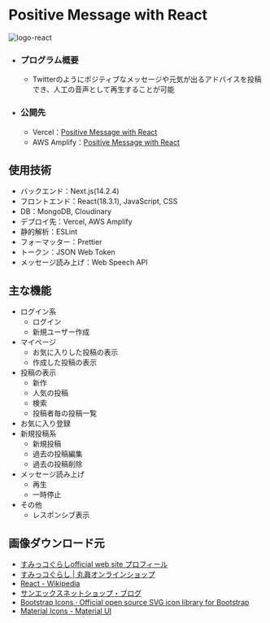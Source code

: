 # Positive Message with React
![logo-react](https://github.com/beginerKosukeT/positiveMessageWithReact/assets/144611948/b16001ba-d424-425b-b0f1-5f9aec164a44)

- ### プログラム概要
  - Twitterのようにポジティブなメッセージや元気が出るアドバイスを投稿でき、人工の音声として再生することが可能

- ### 公開先
  - Vercel：<a href="https://positive-message-with-react.vercel.app/user/login">Positive Message with React</a>
  - AWS Amplify：<a href="https://main.d36j3avtiw1t52.amplifyapp.com/user/login">Positive Message with React</a>
  
## 使用技術
- バックエンド：Next.js(14.2.4)
- フロントエンド：React(18.3.1), JavaScript, CSS
- DB：MongoDB, Cloudinary
- デプロイ先：Vercel, AWS Amplify
- 静的解析：ESLint
- フォーマッター：Prettier
- トークン：JSON Web Token
- メッセージ読み上げ：Web Speech API

## 主な機能
- ログイン系
  - ログイン
  - 新規ユーザー作成
- マイページ
  - お気に入りした投稿の表示
  - 作成した投稿の表示
- 投稿の表示
  - 新作
  - 人気の投稿
  - 検索
  - 投稿者毎の投稿一覧
- お気に入り登録
- 新規投稿系
  - 新規投稿
  - 過去の投稿編集
  - 過去の投稿削除
- メッセージ読み上げ
  - 再生
  - 一時停止
- その他
  - レスポンシブ表示 

## 画像ダウンロード元
- <a href="https://www.san-x.co.jp/sumikko/profile/">すみっコぐらしofficial web site プロフィール</a>
- <a href="https://sunheart-shop.com/c/gr1/san-x/sumikkogurashi"> すみっコぐらし | 丸眞オンラインショップ</a>
- <a href="https://ja.wikipedia.org/wiki/React"> React - Wikipedia</a>
- <a href="https://www.san-x.co.jp/blog/netshop/2017/10/facebook-7.html">サンエックスネットショップ・ブログ</a>
- <a href="https://icons.getbootstrap.jp">Bootstrap Icons · Official open source SVG icon library for Bootstrap</a>
- <a href="https://mui.com/material-ui/material-icons/">Material Icons - Material UI</a>

